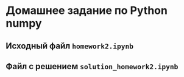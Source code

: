 # Домашнее задание по Python numpy

## Исходный файл ```homework2.ipynb```
## Файл с решением ```solution_homework2.ipynb```
